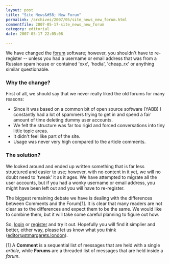 ```yaml
---
layout: post
title: "Site News&#58; New Forum"
permalink: /archives/2007/05/site_news_new_forum.html
commentfile: 2007-05-17-site_news_new_forum
category: editorial
date: 2007-05-17 22:05:08

---
```


We have changed the [forum](/forum.cgi) software; however, you shouldn't have to re-register -- unless you had a username or email address that was from a Russian spam house or contained 'xxx', 'hodia', 'cheap\_rx' or anything similar questionable.

### Why the change?

First of all, we should say that we never really liked the old forums for many reasons:

-   Since it was based on a common bit of open source software (YABB) I constantly had a lot of spammers trying to get in and spend a fair amount of time deleting dummy user accounts.
-   We felt the structure was far too rigid and forced conversations into tiny little topic areas.
-   It didn't feel like part of the site.
-   Usage was never very high compared to the article comments.

### The solution?

We looked around and ended up written something that is far less structured and easier to use; however, with no content in it yet, we will no doubt need to 'tweak' it as it ages. We have attempted to migrate all the user accounts, but if you had a wonky username or email address, you might have been left out and you will have to re-register.

The biggest remaining debate we have is dealing with the differences between Comments and the Forum[1]. It is clear that many readers are not clear as to the differences and expect them to be the same. We would like to combine them, but it will take some careful planning to figure out how.

So, [login](/forum.cgi?action=login) or [register](/forum.cgi?action=register) and try it out. Hopefully you will find it simplier and better, either way, please let us know what you think ([editor@stmargarets.london](mailto:editor@stmargarets.london)).

[1] A **Comment** is a sequential list of messages that are held with a single *article*, while **Forums** are a threaded list of messages that are held inside a *forum*.
